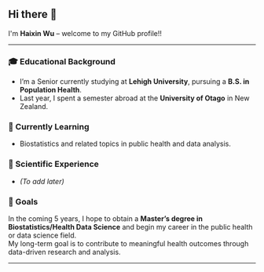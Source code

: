 ## Hi there 👋

I'm **Haixin Wu** – welcome to my GitHub profile!!

---

### 🎓 Educational Background

- I’m a Senior currently studying at **Lehigh University**, pursuing a **B.S. in Population Health**.
- Last year, I spent a semester abroad at the **University of Otago** in New Zealand.

### 📘 Currently Learning

- Biostatistics and related topics in public health and data analysis.

### 🧪 Scientific Experience

- *(To add later)*

### 🎯 Goals

In the coming 5 years, I hope to obtain a **Master’s degree in Biostatistics/Health Data Science** and begin my career in the public health or data science field.  
My long-term goal is to contribute to meaningful health outcomes through data-driven research and analysis.

---
